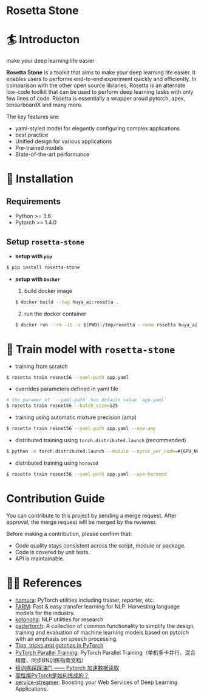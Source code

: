Rosetta Stone
=============

# 🏄 Introducton
make your deep learning life easier

**Rosetta Stone** is a toolkit that aims to make your deep learning life easier. It enables users to performe end-to-end experiment quickly and efficiently. In comparison with the other open source libraries, Rosetta is an alternate low-code toolkit that can be used to perform deep learning tasks with only few lines of code. Rosetta is essentially a wrapper aroud pytorch, apex, tensorboardX and many more. 

The key features are:

- yaml-styled model for elegantly configuring complex applications
- best practice
- Unified design for various applications
- Pre-trained models
- State-of-the-art performance

# 👷‍ Installation

## Requirements

- Python >= 3.6
- Pytorch >= 1.4.0

## Setup `rosetta-stone`

- **setup with `pip`**

```bash
$ pip install rosetta-stone
```

- **setup with `Docker`**

    1. build docker image

    ```bash
    $ docker build --tag huya_ai:rosetta .
    ```

    2. run the docker container

    ```bash
    $ docker run --rm -it -v $(PWD):/tmp/rosetta --name rosetta huya_ai:rosetta bash
    ```

# 🚀 Train model with `rosetta-stone`

- training from scratch

```bash
$ rosetta train resnet56 --yaml-path app.yaml
```

- overrides parameters defined in yaml file

```bash
# the paramer of `--yaml-path` has default value `app.yaml`
$ rosetta train resnet56 --batch_size=125
```

- training using automatic mixture precision (amp)

```bash
$ rosetta train resnet56 --yaml-path app.yaml --use-amp
```

- distributed training using `torch.distributed.launch` (recommended)

```bash
$ python -m torch.distributed.launch --module --nproc_per_node=#{GPU_NUM} rosetta.main train resnet56
```

- distributed training using `horovod`

```bash
$ rosetta train resnet56 --yaml-path app.yaml --use-horovod
```



# Contribution Guide
You can contribute to this project by sending a merge request. After approval, the merge request will be merged by the reviewer.

Before making a contribution, please confirm that:
- Code quality stays consistent across the script, module or package.
- Code is covered by unit tests.
- API is maintainable.

# 👩‍💻 References

- [homura](https://github.com/moskomule/homura): PyTorch utilities including trainer, reporter, etc.
- [FARM](https://github.com/deepset-ai/FARM): Fast & easy transfer learning for NLP. Harvesting language models for the industry. 
- [kotonoha](https://github.com/moskomule/kotonoha): NLP utilities for research
- [padertorch](https://github.com/fgnt/padertorch): A collection of common functionality to simplify the design, training and evaluation of machine learning models based on pytorch with an emphasis on speech processing.
- [Tips, tricks and gotchas in PyTorch](https://coolnesss.github.io/2019-02-05/pytorch-gotchas)
- [PyTorch Parallel Training](https://zhuanlan.zhihu.com/p/145427849): PyTorch Parallel Training（单机多卡并行、混合精度、同步BN训练指南文档）
- [给训练踩踩油门 —— Pytorch 加速数据读取](https://zhuanlan.zhihu.com/p/80695364)
- [高性能PyTorch是如何炼成的？](https://mp.weixin.qq.com/s/x7u26Ok7O4xMOETmUYROJQ)
- [service-streamer](https://github.com/ShannonAI/service-streamer): Boosting your Web Services of Deep Learning Applications.